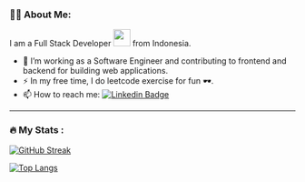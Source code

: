 <!--
**fajrizulfikar/fajrizulfikar** is a ✨ _special_ ✨ repository because its `README.md` (this file) appears on your GitHub profile.

Here are some ideas to get you started:

- 🔭 I’m currently working on ...
- 🌱 I’m currently learning ...
- 👯 I’m looking to collaborate on ...
- 🤔 I’m looking for help with ...
- 💬 Ask me about ...
- 📫 How to reach me: ...
- 😄 Pronouns: ...
- ⚡ Fun fact: ...
-->

### 👨‍💻 About Me:
I am a Full Stack Developer <img src="https://media.giphy.com/media/WUlplcMpOCEmTGBtBW/giphy.gif" width="30"> from Indonesia.
- 🔭 I’m working as a Software Engineer and contributing to frontend and backend for building web applications.
- ⚡ In my free time, I do leetcode exercise for fun 🕶️.
- 📫 How to reach me: [![Linkedin Badge](https://img.shields.io/badge/-fajri-blue?style=flat&logo=Linkedin&logoColor=white)](https://www.linkedin.com/in/zulfikar-fajri-716826156/)

---

### :fire: My Stats :
[![GitHub Streak](http://github-readme-streak-stats.herokuapp.com?user=fajrizulfikar)](https://git.io/streak-stats)

[![Top Langs](https://github-readme-stats.vercel.app/api/top-langs/?username=fajrizulfikar)](https://github.com/anuraghazra/github-readme-stats)

